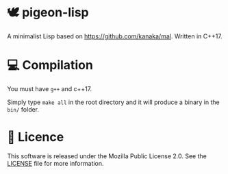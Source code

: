 # <span>🕊&#xFE0F;</span> pigeon-lisp
A minimalist Lisp based on https://github.com/kanaka/mal. Written in C++17.

# 💻 Compilation

You must have `g++` and c++17.

Simply type `make all` in the root directory and it will produce a binary in the `bin/` folder.

# 📜 Licence

This software is released under the Mozilla Public License 2.0. See the [LICENSE](LICENSE) file for more information.